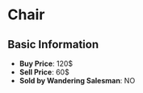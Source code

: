 # Chair

## Basic Information

- **Buy Price**: 120$
- **Sell Price**: 60$
- **Sold by Wandering Salesman**: NO